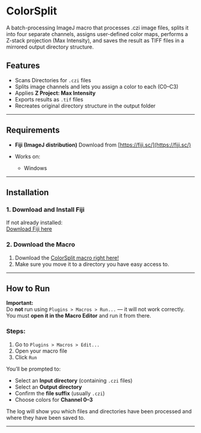 # ColorSplit
A batch-processing ImageJ macro that processes .czi image files, splits it into four separate channels, assigns user-defined color maps, performs a Z-stack projection (Max Intensity), and saves the result as TIFF files in a mirrored output directory structure.

## Features

- Scans Directories for `.czi` files
- Splits image channels and lets you assign a color to each (C0–C3)
- Applies **Z Project: Max Intensity**
- Exports results as `.tif` files
- Recreates original directory structure in the output folder

---

## Requirements

- **Fiji (ImageJ distribution)** 
  Download from [https://fiji.sc/](https://fiji.sc/)

- Works on:
  - Windows
---

## Installation

### 1. Download and Install Fiji

If not already installed:  
[Download Fiji here](https://fiji.sc/)

### 2. Download the Macro

1. Download the [ColorSplit macro right here!](https://github.com/CaleAWineinger/ColorSplit/releases/latest/download/ColorSplit.ijm)
2. Make sure you move it to a directory you have easy access to.
---

## How to Run

**Important:**  
Do **not** run using `Plugins > Macros > Run...` — it will not work correctly.  
You must **open it in the Macro Editor** and run it from there.

### Steps:

1. Go to `Plugins > Macros > Edit...`
2. Open your macro file
3. Click `Run`

You’ll be prompted to:

- Select an **Input directory** (containing `.czi` files)
- Select an **Output directory**
- Confirm the **file suffix** (usually `.czi`)
- Choose colors for **Channel 0–3**

The log will show you which files and directories have been processed and where they have been saved to.

---
